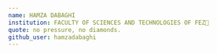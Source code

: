 ```yaml
---
name: HAMZA DABAGHI
institution: FACULTY OF SCIENCES AND TECHNOLOGIES OF FEZ🚩
quote: no pressure, no diamonds.
github_user: hamzadabaghi
---
```

